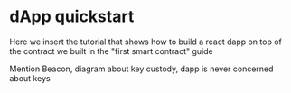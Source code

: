 # dApp quickstart

Here we insert the tutorial that shows how to build a react dapp on top of the contract we built in the "first smart contract" guide

Mention Beacon, diagram about key custody, dapp is never concerned about keys